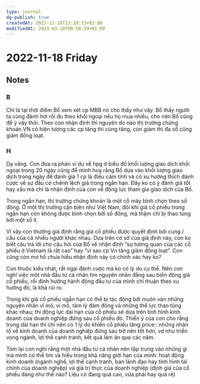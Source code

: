 ```yaml
---
type: journal
dg-publish: true
createdAt: 2022-11-18T22:28:33+01:00
modifiedAt: 2023-03-10T00:58:59+01:00
---
```

# 2022-11-18 Friday

## Notes

### B

Chỉ là tại thời điểm Bố xem xét cp MBB nó cho thấy như vậy. Bố thấy người ta cũng đánh hơi rồi đu theo khối ngoại nếu họ mua nhiều, cho nên Bố cũng để ý vậy thôi. Theo con nhận định thì nguyên do nào thị trường chứng khoán VN có hiện tượng các cp tăng thì cùng tăng, còn giảm thì đa số cũng giảm đồng loạt.

### H

Dạ vâng. Con đưa ra phản ví dụ về hpg ở biểu đồ khối lượng giao dịch khối ngoại trong 20 ngày cũng để minh hoạ rằng Bố dựa vào khối lượng giao dịch trong ngày để đánh giá 1 cp là điều cảm tính và có xu hướng thích đánh cược về sự đầu cơ chênh lệch giá trong ngắn hạn. Đây ko có ý đánh giá tốt hay xấu mà chỉ là nhận định của con về động lực tham gia giao dịch của Bố.

Trong ngắn hạn, thị trường chứng khoán là một cỗ máy bình chọn theo số đông. Ở một thị trường cận biên như Việt Nam, đôi khi giá cổ phiếu trong ngắn hạn còn không được bình chọn bởi số đông, mà thậm chí bị thao túng bởi một số ít.

Vì vậy con thường giả định rằng giá cổ phiếu được quyết định bởi cung / cầu của cả nhiều người khác nhau. Dựa trên cơ sở của giả định này, con ko biết câu trả lời cho câu hỏi của Bố về nhận định “sự tương quan của các cổ phiếu ở Vietnam là rất cao” hay “vì sao cp Vn tăng giảm đồng loạt”. Con cũng còn mơ hồ chưa hiểu nhận định này có chính xác hay ko?

Con thuộc kiểu nhát, rất ngại đánh cược mà ko có lý do cụ thể. Nên con nghĩ việc một nhà đầu tư cá nhân tìm nguyên nhân đằng sau biến động giá cổ phiếu, rồi định hướng hành động đầu tư của mình chỉ thuận theo xu hướng đó, là khá rủi ro.

Trong khi giá cổ phiếu ngắn hạn có thể bị tác động bởi muôn vàn những nguyên nhân vĩ mô, vi mô, tâm lý đám đông và những thể lực thao túng khác nhau; thi động lực dài hạn của cổ phiếu sẽ dựa trên tình hình kinh doanh của doanh nghiệp đứng sau cổ phiếu đó. Thiển ý của con cho rằng trong dài hạn thì chỉ nên có 1 lý do khiến cổ phiếu tăng price:: những nhân tố về kinh doanh của doanh nghiệp đứng sau trở nên tốt hơn, vd như triển vọng ngành, lợi thế cạnh tranh, kết quả làm ăn qua các năm.

Tóm lại con nghĩ rằng một nhà đầu tư cá nhân nên tập trung vào những gì mà mình có thể tìm và hiểu trong khả năng giới hạn của mình: hoạt động kinh doanh (ngành nghề, lợi thế cạnh tranh, ban lãnh đạo hay tình hình tài chính của doanh nghiệp) và giá trị thực của doanh nghiệp (định giá của cổ phiếu đang như thế nào? Liệu có đang quá cao, vừa phải hay quá rẻ)